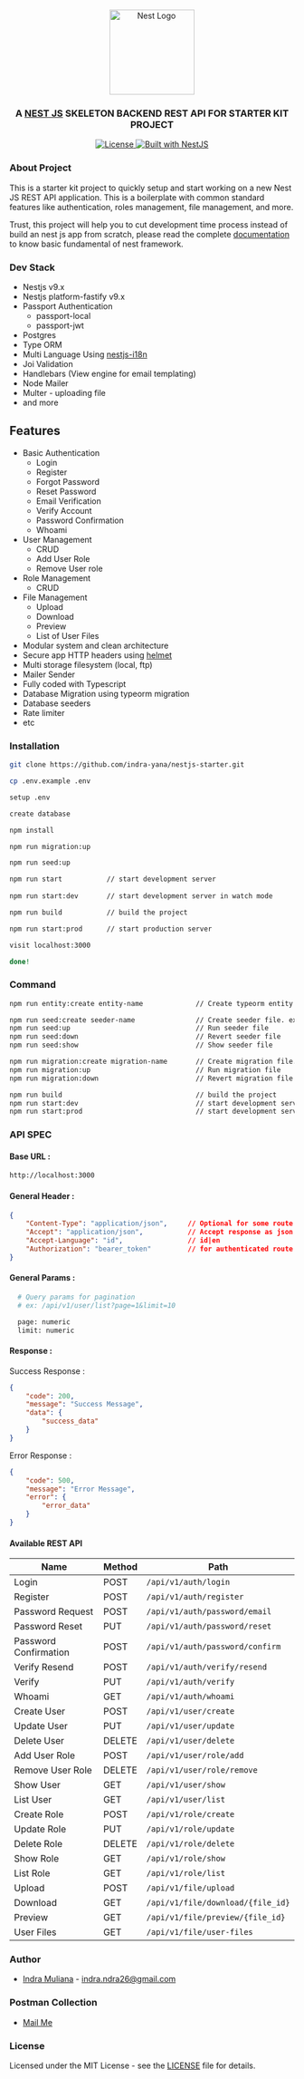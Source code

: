 <h1 align="center"></h1>

<div align="center">
  <a href="http://nestjs.com/" target="_blank">
    <img src="https://nestjs.com/img/logo_text.svg" width="150" alt="Nest Logo" />
  </a>
</div>

<h3 align="center">A <a href="http://nestjs.com/" target="_blank">NEST JS</a> SKELETON BACKEND REST API FOR STARTER KIT PROJECT</h3>

<div align="center">
  <a href="https://nestjs.com" target="_blank">
    <img src="https://img.shields.io/badge/license-MIT-brightgreen.svg" alt="License" />  
    <img src="https://img.shields.io/badge/built%20with-NestJs-red.svg" alt="Built with NestJS">
  </a>
</div>

### About Project

This is a starter kit project to quickly setup and start working on a new Nest JS REST API application. This is a boilerplate with common standard features like authentication, roles management, file management, and more. 

Trust, this project will help you to cut development time process instead of build an nest js app from scratch, please read the complete [documentation](https://docs.nestjs.com) to know basic fundamental of nest framework.

### Dev Stack

- Nestjs v9.x
- Nestjs platform-fastify v9.x
- Passport Authentication 
    - passport-local
    - passport-jwt
- Postgres
- Type ORM
- Multi Language Using [nestjs-i18n](https://nestjs-i18n.com) 
- Joi Validation
- Handlebars (View engine for email templating)
- Node Mailer
- Multer - uploading file
- and more

## Features

- Basic Authentication
    - Login
    - Register
    - Forgot Password
    - Reset Password
    - Email Verification
    - Verify Account
    - Password Confirmation
    - Whoami
- User Management 
    - CRUD
    - Add User Role
    - Remove User role
- Role Management 
    - CRUD
- File Management 
    - Upload
    - Download
    - Preview
    - List of User Files
- Modular system and clean architecture
- Secure app HTTP headers using [helmet](https://helmetjs.github.io)
- Multi storage filesystem (local, ftp)
- Mailer Sender
- Fully coded with Typescript
- Database Migration using typeorm migration
- Database seeders
- Rate limiter
- etc

### Installation

```bash
git clone https://github.com/indra-yana/nestjs-starter.git

cp .env.example .env

setup .env

create database

npm install

npm run migration:up

npm run seed:up

npm run start           // start development server
 
npm run start:dev       // start development server in watch mode

npm run build           // build the project

npm run start:prod      // start production server

visit localhost:3000

done!      
```

### Command

```bash
npm run entity:create entity-name             // Create typeorm entity

npm run seed:create seeder-name               // Create seeder file. ex: npm run seed:create Users_Table_Seeder [Title case format]
npm run seed:up                               // Run seeder file
npm run seed:down                             // Revert seeder file
npm run seed:show                             // Show seeder file

npm run migration:create migration-name       // Create migration file. ex: npm run seed:create Create_Users_Table [Title case format]
npm run migration:up                          // Run migration file
npm run migration:down                        // Revert migration file

npm run build                                 // build the project
npm run start:dev                             // start development server
npm run start:prod                            // start development server
```

### API SPEC

#### Base URL :

```bash
http://localhost:3000
```

#### General Header :

```json
{
    "Content-Type": "application/json",     // Optional for some route
    "Accept": "application/json",           // Accept response as json
    "Accept-Language": "id",                // id|en
    "Authorization": "bearer_token"         // for authenticated route
}
```

#### General Params :
```bash
  # Query params for pagination
  # ex: /api/v1/user/list?page=1&limit=10

  page: numeric
  limit: numeric
```

#### Response :

Success Response :

```json
{
    "code": 200,
    "message": "Success Message",
    "data": {
        "success_data"
    }
}
```

Error Response :

```json
{
    "code": 500,
    "message": "Error Message",
    "error": {
        "error_data"
    }
}
```

#### Available REST API

| Name | Method | Path |
| --- | --- | --- | 
| Login | POST | `/api/v1/auth/login` |
| Register | POST | `/api/v1/auth/register` |
| Password Request | POST | `/api/v1/auth/password/email` |
| Password Reset | PUT | `/api/v1/auth/password/reset` |
| Password Confirmation | POST | `/api/v1/auth/password/confirm` |
| Verify Resend | POST | `/api/v1/auth/verify/resend` |
| Verify | PUT | `/api/v1/auth/verify` |
| Whoami | GET | `/api/v1/auth/whoami` |
| Create User | POST | `/api/v1/user/create` |
| Update User | PUT | `/api/v1/user/update` |
| Delete User | DELETE | `/api/v1/user/delete` |
| Add User Role | POST | `/api/v1/user/role/add` |
| Remove User Role | DELETE | `/api/v1/user/role/remove` |
| Show User | GET | `/api/v1/user/show` |
| List User | GET | `/api/v1/user/list` |
| Create Role | POST | `/api/v1/role/create` |
| Update Role | PUT | `/api/v1/role/update` |
| Delete Role | DELETE | `/api/v1/role/delete` |
| Show Role | GET | `/api/v1/role/show` |
| List Role | GET | `/api/v1/role/list` |
| Upload | POST | `/api/v1/file/upload` |
| Download | GET | `/api/v1/file/download/{file_id}` |
| Preview | GET | `/api/v1/file/preview/{file_id}` |
| User Files | GET | `/api/v1/file/user-files` |

### Author

- [Indra Muliana](https://github.com/indra-yana) - <a href="mailto:indra.ndra26@gmail.com" target="_blank">indra.ndra26@gmail.com</a>

### Postman Collection

- <a href="mailto:indra.ndra26@gmail.com" target="_blank">Mail Me</a>

### License

Licensed under the MIT License - see the [LICENSE](LICENSE) file for details.